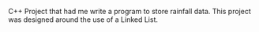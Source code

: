 C++ Project that had me write a program to store rainfall data. This project was designed around the use of a Linked List.
